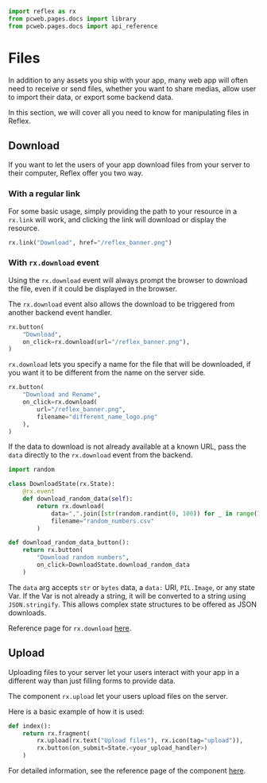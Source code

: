 ```python exec
import reflex as rx
from pcweb.pages.docs import library
from pcweb.pages.docs import api_reference
```

# Files

In addition to any assets you ship with your app, many web app will often need to receive or send files, whether you want to share medias, allow user to import their data, or export some backend data.

In this section, we will cover all you need to know for manipulating files in Reflex.

## Download

If you want to let the users of your app download files from your server to their computer, Reflex offer you two way.

### With a regular link

For some basic usage, simply providing the path to your resource in a `rx.link` will work, and clicking the link will download or display the resource.

```python demo
rx.link("Download", href="/reflex_banner.png")
```

### With `rx.download` event

Using the `rx.download` event will always prompt the browser to download the file, even if it could be displayed in the browser.

The `rx.download` event also allows the download to be triggered from another backend event handler.

```python demo
rx.button(
    "Download",
    on_click=rx.download(url="/reflex_banner.png"),
)
```

`rx.download` lets you specify a name for the file that will be downloaded, if you want it to be different from the name on the server side.

```python demo
rx.button(
    "Download and Rename",
    on_click=rx.download(
        url="/reflex_banner.png",
        filename="different_name_logo.png"
    ),
)
```

If the data to download is not already available at a known URL, pass the `data` directly to the `rx.download` event from the backend.

```python demo exec
import random

class DownloadState(rx.State):
    @rx.event
    def download_random_data(self):
        return rx.download(
            data=",".join([str(random.randint(0, 100)) for _ in range(10)]),
            filename="random_numbers.csv"
        )

def download_random_data_button():
    return rx.button(
        "Download random numbers",
        on_click=DownloadState.download_random_data
    )
```

The `data` arg accepts `str` or `bytes` data, a `data:` URI, `PIL.Image`, or any state Var. If the Var is not already a string, it will be converted to a string using `JSON.stringify`. This allows complex state structures to be offered as JSON downloads.

Reference page for `rx.download` [here]({api_reference.special_events.path}#rx.download).

## Upload

Uploading files to your server let your users interact with your app in a different way than just filling forms to provide data.

The component `rx.upload` let your users upload files on the server.

Here is a basic example of how it is used:

```python
def index():
    return rx.fragment(
        rx.upload(rx.text("Upload files"), rx.icon(tag="upload")),
        rx.button(on_submit=State.<your_upload_handler>)
    )
```

For detailed information, see the reference page of the component [here]({library.forms.upload.path}).
